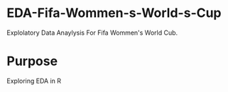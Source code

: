 # EDA-Fifa-Wommen-s-World-s-Cup

Explolatory Data Anaylysis For Fifa Wommen's World Cub. 

# Purpose 
Exploring EDA in R
